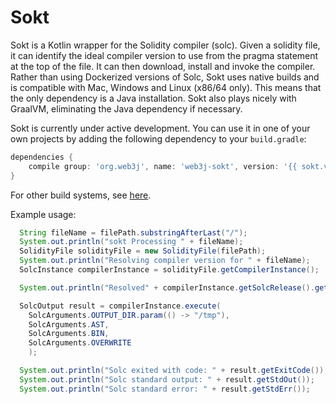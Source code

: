 # Sokt

Sokt is a Kotlin wrapper for the Solidity compiler (solc). Given a solidity file, it can identify the ideal compiler version to use from the pragma statement at the top of the file. It can then download, install and invoke the compiler. Rather than using Dockerized versions of Solc, Sokt uses native builds and is compatible with Mac, Windows and Linux (x86/64 only). This means that the only dependency is a Java installation. Sokt also plays nicely with GraalVM, eliminating the Java dependency if necessary.

Sokt is currently under active development. You can use it in one of your own projects by adding the following dependency to your `build.gradle`:

```groovy
dependencies {
    compile group: 'org.web3j', name: 'web3j-sokt', version: '{{ sokt.version }}'
}
```
For other build systems, see [here](https://mvnrepository.com/artifact/org.web3j/web3j-sokt/0.2.1).

Example usage:
```java
  String fileName = filePath.substringAfterLast("/");
  System.out.println("sokt Processing " + fileName);
  SolidityFile solidityFile = new SolidityFile(filePath);
  System.out.println("Resolving compiler version for " + fileName);
  SolcInstance compilerInstance = solidityFile.getCompilerInstance();

  System.out.println("Resolved" + compilerInstance.getSolcRelease().getVersion() + " for " + fileName);

  SolcOutput result = compilerInstance.execute(
    SolcArguments.OUTPUT_DIR.param(() -> "/tmp"),
    SolcArguments.AST,
    SolcArguments.BIN,
    SolcArguments.OVERWRITE
    );

  System.out.println("Solc exited with code: " + result.getExitCode());
  System.out.println("Solc standard output: " + result.getStdOut());
  System.out.println("Solc standard error: " + result.getStdErr());

```
